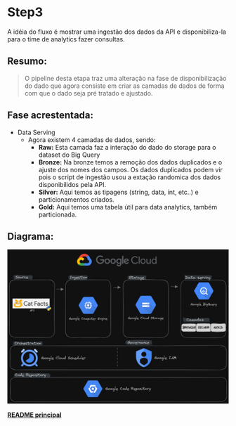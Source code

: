 # Step3

A idéia do fluxo é mostrar uma ingestão dos dados da API e disponibiliza-la para o time de analytics fazer consultas.

## Resumo:
> O pipeline desta etapa traz uma alteração na fase de disponibilização do dado que agora consiste em criar as camadas de dados de forma com que o dado seja pré tratado e ajustado.

## Fase acrestentada:
  - Data Serving
	- Agora existem 4 camadas de dados, sendo:
		- **Raw:** Esta camada faz a interação do dado do storage para o dataset do Big Query
		- **Bronze:** Na bronze temos a remoção dos dados duplicados e o ajuste dos nomes dos campos. Os dados duplicados podem vir pois o script de ingestão usou a extação randomica dos dados disponibilidos pela API.
		- **Silver:** Aqui temos as tipagens (string, data, int, etc..) e particionamentos criados.
		- **Gold:** Aqui temos uma tabela útil para data analytics, também particionada.
 


## Diagrama:
![Workflow](GCP-Exe3.png)

**[README principal](/README.md)**